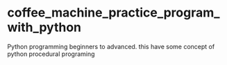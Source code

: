 # coffee_machine_practice_program_with_python
Python programming beginners to advanced. this have some concept of python procedural programing 

